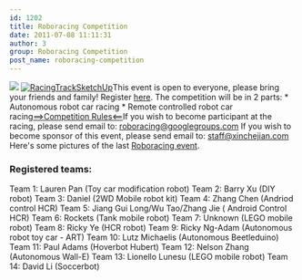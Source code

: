 ```yaml
---
id: 1202
title: Roboracing Competition
date: 2011-07-08 11:11:31
author: 3
group: Roboracing Competition
post_name: roboracing-competition
---
```


![](http://139.162.84.35/wp-content/uploads/2011/07/ROBORACING-500x700-1.jpg) [![](http://xinchejian.com/wp-content/uploads/2011/05/RacingTrackSketchUp-549x400.jpg "RacingTrackSketchUp")](http://xinchejian.com/2011/05/25/hcr-roboracing/racingtracksketchup/)This event is open to everyone, please bring your friends and family! Register [here](http://xinchejian.com/event/?regevent%5Faction=register&event%5Fid=24&name%5Fof%5Fevent=RoboracingCompetition). The competition will be in 2 parts: * Autonomous robot car racing * Remote controlled robot car racing[==>Competition Rules<==](http://xinchejian.com/roboracing-%E6%9C%BA%E5%99%A8%E8%BD%A6%E7%AB%9E%E8%B5%9B/)If you wish to become participant at the racing, please send email to: roboracing@googlegroups.com If you wish to become sponsor of this event, please send email to: staff@xinchejian.com Here's some pictures of the last [Roboracing event](http://xinchejian.com/2011/05/25/hcr-roboracing/).

### Registered teams:

Team 1: Lauren Pan (Toy car modification robot) Team 2: Barry Xu (DIY robot) Team 3: Daniel (2WD Mobile robot kit) Team 4: Zhang Chen (Andriod control HCR) Team 5: Jiang Gui Long/Wu Tao/Zhang Jie ( Android Control HCR) Team 6: Rockets (Tank mobile robot) Team 7: Unknown (LEGO mobile robot) Team 8: Ricky Ye (HCR robot) Team 9: Ricky Ng-Adam (Autonomous robot toy car - ART) Team 10: Lutz Michaelis (Autonomous Beetleduino) Team 11: Paul Adams (Hoverbot Hubert) Team 12: Nelson Zhang (Autonomous Wall-E) Team 13: Lionello Lunesu (LEGO mobile robot) Team 14: David Li (Soccerbot)